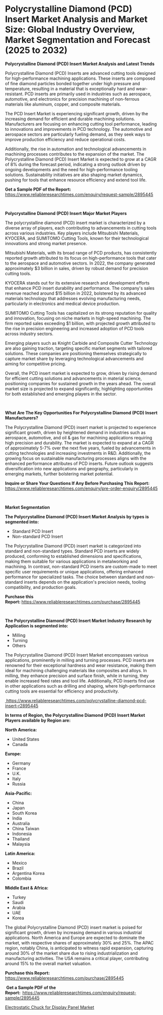 <p><h1>Polycrystalline Diamond (PCD) Insert Market Analysis and Market Size: Global Industry Overview, Market Segmentation and Forecast (2025 to 2032)</h1></p><p><strong>Polycrystalline Diamond (PCD) Insert Market Analysis and Latest Trends</strong></p>
<p><p>Polycrystalline Diamond (PCD) Inserts are advanced cutting tools designed for high-performance machining applications. These inserts are composed of fine diamond particles bonded together under high pressure and temperature, resulting in a material that is exceptionally hard and wear-resistant. PCD inserts are primarily used in industries such as aerospace, automotive, and electronics for precision machining of non-ferrous materials like aluminum, copper, and composite materials.</p><p>The PCD Insert Market is experiencing significant growth, driven by the increasing demand for efficient and durable machining solutions. Manufacturers are focusing on enhancing cutting tool performance, leading to innovations and improvements in PCD technology. The automotive and aerospace sectors are particularly fueling demand, as they seek ways to improve production efficiency and reduce operational costs.</p><p>Additionally, the rise in automation and technological advancements in machining processes contributes to the expansion of the market. The Polycrystalline Diamond (PCD) Insert Market is expected to grow at a CAGR of 8% during the forecast period, indicating a strong outlook driven by ongoing developments and the need for high-performance tooling solutions. Sustainability initiatives are also shaping market dynamics, pushing for tools that enhance resource efficiency and extend tool life.</p></p>
<p><strong>Get a Sample PDF of the Report:&nbsp;</strong> <a href="https://www.reliableresearchtimes.com/enquiry/request-sample/2895445?utm_campaign=2934&utm_medium=2&utm_source=Github&utm_content=ia&utm_term=15032025&utm_id=polycrystalline-diamond-pcd-insert">https://www.reliableresearchtimes.com/enquiry/request-sample/2895445</a></p>
<p>&nbsp;</p>
<p><strong>Polycrystalline Diamond (PCD) Insert Major Market Players</strong></p>
<p><p>The polycrystalline diamond (PCD) insert market is characterized by a diverse array of players, each contributing to advancements in cutting tools across various industries. Key players include Mitsubishi Materials, KYOCERA, and SUMITOMO Cutting Tools, known for their technological innovations and strong market presence.</p><p>Mitsubishi Materials, with its broad range of PCD products, has consistently reported growth attributed to its focus on high-performance tools that cater to the aerospace and automotive sectors. In 2022, the company generated approximately $3 billion in sales, driven by robust demand for precision cutting tools.</p><p>KYOCERA stands out for its extensive research and development efforts that enhance PCD insert durability and performance. The company's sales revenue reached around $15 billion in 2022, bolstered by its advanced materials technology that addresses evolving manufacturing needs, particularly in electronics and medical device production.</p><p>SUMITOMO Cutting Tools has capitalized on its strong reputation for quality and innovation, focusing on niche markets in high-speed machining. The firm reported sales exceeding $1 billion, with projected growth attributed to the rise in precision engineering and increased adoption of PCD tools across industry sectors.</p><p>Emerging players such as Knight Carbide and Composite Cutter Technology are also gaining traction, targeting specific market segments with tailored solutions. These companies are positioning themselves strategically to capture market share by leveraging technological advancements and aiming for competitive pricing.</p><p>Overall, the PCD insert market is expected to grow, driven by rising demand for efficient cutting solutions and advancements in material science, positioning companies for sustained growth in the years ahead. The overall market size is projected to expand significantly, highlighting opportunities for both established and emerging players in the sector.</p></p>
<p>&nbsp;</p>
<p><strong>What Are The Key Opportunities For Polycrystalline Diamond (PCD) Insert Manufacturers?</strong></p>
<p><p>The Polycrystalline Diamond (PCD) insert market is projected to experience significant growth, driven by heightened demand in industries such as aerospace, automotive, and oil & gas for machining applications requiring high precision and durability. The market is expected to expand at a CAGR of approximately 5-7% over the next five years, fueled by advancements in cutting technologies and increasing investments in R&D. Additionally, the growing focus on sustainable manufacturing processes aligns with the enhanced performance attributes of PCD inserts. Future outlook suggests diversification into new applications and geography, particularly in emerging markets, further bolstering market potential.</p></p>
<p><strong>Inquire or Share Your Questions If Any Before Purchasing This Report:</strong> <a href="https://www.reliableresearchtimes.com/enquiry/pre-order-enquiry/2895445?utm_campaign=2934&utm_medium=2&utm_source=Github&utm_content=ia&utm_term=15032025&utm_id=polycrystalline-diamond-pcd-insert">https://www.reliableresearchtimes.com/enquiry/pre-order-enquiry/2895445</a></p>
<p>&nbsp;</p>
<p><strong>Market Segmentation</strong></p>
<p><strong>The Polycrystalline Diamond (PCD) Insert Market Analysis by types is segmented into:</strong></p>
<p><ul><li>Standard PCD Insert</li><li>Non-standard PCD Insert</li></ul></p>
<p><p>The Polycrystalline Diamond (PCD) insert market is categorized into standard and non-standard types. Standard PCD inserts are widely produced, conforming to established dimensions and specifications, making them suitable for various applications in metalworking and machining. In contrast, non-standard PCD inserts are custom-made to meet specific user requirements or unique applications, offering enhanced performance for specialized tasks. The choice between standard and non-standard inserts depends on the application's precision needs, tooling compatibility, and production goals.</p></p>
<p><strong>Purchase this Report:&nbsp;</strong><a href="https://www.reliableresearchtimes.com/purchase/2895445?utm_campaign=2934&utm_medium=2&utm_source=Github&utm_content=ia&utm_term=15032025&utm_id=polycrystalline-diamond-pcd-insert">https://www.reliableresearchtimes.com/purchase/2895445</a></p>
<p>&nbsp;</p>
<p><strong>The Polycrystalline Diamond (PCD) Insert Market Industry Research by Application is segmented into:</strong></p>
<p><ul><li>Milling</li><li>Turning</li><li>Others</li></ul></p>
<p><p>The Polycrystalline Diamond (PCD) Insert Market encompasses various applications, prominently in milling and turning processes. PCD inserts are renowned for their exceptional hardness and wear resistance, making them ideal for machining challenging materials like composites and alloys. In milling, they enhance precision and surface finish, while in turning, they enable increased feed rates and tool life. Additionally, PCD inserts find use in other applications such as drilling and shaping, where high-performance cutting tools are essential for efficiency and productivity.</p></p>
<p><a href="https://www.reliableresearchtimes.com/polycrystalline-diamond-pcd-insert-r2895445?utm_campaign=2934&utm_medium=2&utm_source=Github&utm_content=ia&utm_term=15032025&utm_id=polycrystalline-diamond-pcd-insert">&nbsp;https://www.reliableresearchtimes.com/polycrystalline-diamond-pcd-insert-r2895445</a></p>
<p><strong>In terms of Region, the Polycrystalline Diamond (PCD) Insert Market Players available by Region are:</strong></p>
<p>
    <p> <strong> North America: </strong>
        <ul>
            <li>United States</li>
            <li>Canada</li>
        </ul>
        </p> 
    <p> <strong> Europe: </strong>
        <ul>
            <li>Germany</li>
            <li>France</li>
            <li>U.K.</li>
            <li>Italy</li>
            <li>Russia</li>
        </ul>
        </p> 
    <p> <strong> Asia-Pacific: </strong>
        <ul>
            <li>China</li>
            <li>Japan</li>
            <li>South Korea</li>
            <li>India</li>
            <li>Australia</li>
            <li>China Taiwan</li>
            <li>Indonesia</li>
            <li>Thailand</li>
            <li>Malaysia</li>
        </ul>
        </p> 
    <p> <strong> Latin America: </strong>
        <ul>
            <li>Mexico</li>
            <li>Brazil</li>
            <li>Argentina Korea</li>
            <li>Colombia</li>
        </ul>
        </p> 
    <p> <strong> Middle East & Africa: </strong>
        <ul>
            <li>Turkey</li>
            <li>Saudi</li>
            <li>Arabia</li>
            <li>UAE</li>
            <li>Korea</li>
        </ul>
    </p>
    </p>
<p><p>The global Polycrystalline Diamond (PCD) insert market is poised for significant growth, driven by increasing demand in various industrial applications. North America and Europe are expected to dominate the market, with respective shares of approximately 30% and 25%. The APAC region, notably China, is anticipated to witness rapid expansion, capturing around 30% of the market share due to rising industrialization and manufacturing activities. The USA remains a critical player, contributing around 15% to the overall market valuation.</p></p>
<p><strong>Purchase this Report: </strong><a href="https://www.reliableresearchtimes.com/purchase/2895445?utm_campaign=2934&utm_medium=2&utm_source=Github&utm_content=ia&utm_term=15032025&utm_id=polycrystalline-diamond-pcd-insert">https://www.reliableresearchtimes.com/purchase/2895445</a></p>
<p>&nbsp;<strong>Get a Sample PDF of the Report:&nbsp;&nbsp;</strong><a href="https://www.reliableresearchtimes.com/enquiry/request-sample/2895445?utm_campaign=2934&utm_medium=2&utm_source=Github&utm_content=ia&utm_term=15032025&utm_id=polycrystalline-diamond-pcd-insert">https://www.reliableresearchtimes.com/enquiry/request-sample/2895445</a></p>
<p><strong></strong></p>
<p><p><a href="https://github.com/popupioo/Market-Research-Report-List-1/blob/main/electrostatic-chuck-for-display-panel-market.md?utm_campaign=2934&utm_medium=2&utm_source=Github&utm_content=ia&utm_term=15032025&utm_id=polycrystalline-diamond-pcd-insert">Electrostatic Chuck for Display Panel Market</a></p></p>
